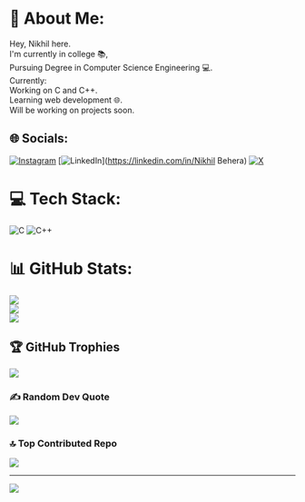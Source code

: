 # 💫 About Me:
Hey, Nikhil here.<br>I'm currently in college 📚,<br>Pursuing Degree in Computer Science Engineering 💻.<br>Currently:<br>Working on C and C++.<br>Learning web development 🌐.<br>Will be working on projects soon.<br>


## 🌐 Socials:
[![Instagram](https://img.shields.io/badge/Instagram-%23E4405F.svg?logo=Instagram&logoColor=white)](https://instagram.com/@_thenikhilbehera_) [![LinkedIn](https://img.shields.io/badge/LinkedIn-%230077B5.svg?logo=linkedin&logoColor=white)](https://linkedin.com/in/Nikhil Behera) [![X](https://img.shields.io/badge/X-black.svg?logo=X&logoColor=white)](https://x.com/@_NikhilBehera_) 

# 💻 Tech Stack:
![C](https://img.shields.io/badge/c-%2300599C.svg?style=for-the-badge&logo=c&logoColor=white) ![C++](https://img.shields.io/badge/c++-%2300599C.svg?style=for-the-badge&logo=c%2B%2B&logoColor=white)
# 📊 GitHub Stats:
![](https://github-readme-stats.vercel.app/api?username=Nikhil-Behera&theme=dark&hide_border=false&include_all_commits=false&count_private=false)<br/>
![](https://github-readme-streak-stats.herokuapp.com/?user=Nikhil-Behera&theme=dark&hide_border=false)<br/>
![](https://github-readme-stats.vercel.app/api/top-langs/?username=Nikhil-Behera&theme=dark&hide_border=false&include_all_commits=false&count_private=false&layout=compact)

## 🏆 GitHub Trophies
![](https://github-profile-trophy.vercel.app/?username=Nikhil-Behera&theme=tokyonight&no-frame=false&no-bg=false&margin-w=4)

### ✍️ Random Dev Quote
![](https://quotes-github-readme.vercel.app/api?type=vetical&theme=radical)

### 🔝 Top Contributed Repo
![](https://github-contributor-stats.vercel.app/api?username=Nikhil-Behera&limit=5&theme=shadow_blue&combine_all_yearly_contributions=true)

---
[![](https://visitcount.itsvg.in/api?id=Nikhil-Behera&icon=0&color=0)](https://visitcount.itsvg.in)

<!-- Proudly created with GPRM ( https://gprm.itsvg.in ) -->
